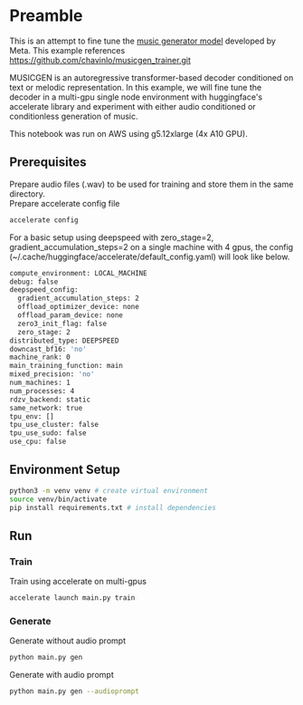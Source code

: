 # Preamble
This is an attempt to fine tune the [music generator model](https://github.com/facebookresearch/audiocraft) developed by Meta.  This example references https://github.com/chavinlo/musicgen_trainer.git

MUSICGEN is an autoregressive transformer-based decoder conditioned on text or melodic representation. In this example, we will fine tune the decoder in a multi-gpu single node environment with huggingface's accelerate library and experiment with either audio conditioned or conditionless generation of music.

This notebook was run on AWS using g5.12xlarge (4x A10 GPU).

## Prerequisites
Prepare audio files (.wav) to be used for training and store them in the same directory.  
Prepare accelerate config file
```bash
accelerate config
```

For a basic setup using deepspeed with zero_stage=2, gradient_accumulation_steps=2 on a single machine with 4 gpus, the config (~/.cache/huggingface/accelerate/default_config.yaml) will look like below.
```bash
compute_environment: LOCAL_MACHINE
debug: false
deepspeed_config:
  gradient_accumulation_steps: 2
  offload_optimizer_device: none
  offload_param_device: none
  zero3_init_flag: false
  zero_stage: 2
distributed_type: DEEPSPEED
downcast_bf16: 'no'
machine_rank: 0
main_training_function: main
mixed_precision: 'no'
num_machines: 1
num_processes: 4
rdzv_backend: static
same_network: true
tpu_env: []
tpu_use_cluster: false
tpu_use_sudo: false
use_cpu: false
```

## Environment Setup

```bash
python3 -m venv venv # create virtual environment
source venv/bin/activate
pip install requirements.txt # install dependencies
```

## Run

### Train

Train using accelerate on multi-gpus

```bash
accelerate launch main.py train
```

### Generate

Generate without audio prompt

```bash
python main.py gen
```

Generate with audio prompt

```bash
python main.py gen --audioprompt
```
